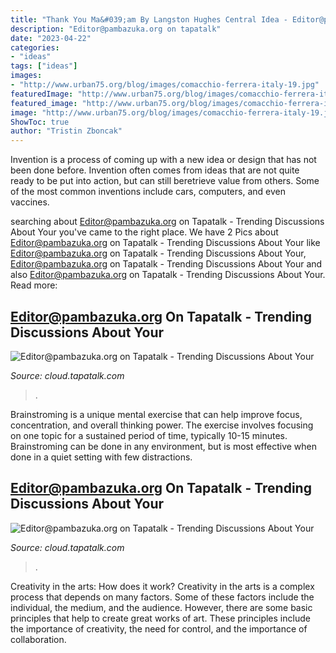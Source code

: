 ```yaml
---
title: "Thank You Ma&#039;am By Langston Hughes Central Idea - Editor@pambazuka.org On Tapatalk"
description: "Editor@pambazuka.org on tapatalk"
date: "2023-04-22"
categories:
- "ideas"
tags: ["ideas"]
images:
- "http://www.urban75.org/blog/images/comacchio-ferrera-italy-19.jpg"
featuredImage: "http://www.urban75.org/blog/images/comacchio-ferrera-italy-19.jpg"
featured_image: "http://www.urban75.org/blog/images/comacchio-ferrera-italy-09.jpg"
image: "http://www.urban75.org/blog/images/comacchio-ferrera-italy-19.jpg"
ShowToc: true
author: "Tristin Zboncak"
---
```



Invention is a process of coming up with a new idea or design that has not been done before. Invention often comes from ideas that are not quite ready to be put into action, but can still beretrieve value from others. Some of the most common inventions include cars, computers, and even vaccines.

	

		
searching about Editor@pambazuka.org on Tapatalk - Trending Discussions About Your you've came to the right place. We have 2 Pics about Editor@pambazuka.org on Tapatalk - Trending Discussions About Your like Editor@pambazuka.org on Tapatalk - Trending Discussions About Your, Editor@pambazuka.org on Tapatalk - Trending Discussions About Your and also Editor@pambazuka.org on Tapatalk - Trending Discussions About Your. Read more:
		
    
## Editor@pambazuka.org On Tapatalk - Trending Discussions About Your

<img loading=lazy src="http://www.urban75.org/blog/images/comacchio-ferrera-italy-09.jpg" onerror="this.onerror=null;this.src='https://tse1.mm.bing.net/th?id=OIP.DZH5YWudrjya94M2q3LJMQHaFj&amp;pid=15.1';" alt="Editor@pambazuka.org on Tapatalk - Trending Discussions About Your">

_Source: cloud.tapatalk.com_

>. 

	

Brainstroming is a unique mental exercise that can help improve focus, concentration, and overall thinking power. The exercise involves focusing on one topic for a sustained period of time, typically 10-15 minutes. Brainstroming can be done in any environment, but is most effective when done in a quiet setting with few distractions.

    
## Editor@pambazuka.org On Tapatalk - Trending Discussions About Your

<img loading=lazy src="http://www.urban75.org/blog/images/comacchio-ferrera-italy-19.jpg" onerror="this.onerror=null;this.src='https://tse3.mm.bing.net/th?id=OIP.WFfs-PQw_4BKxNEv0JR1VAHaE6&amp;pid=15.1';" alt="Editor@pambazuka.org on Tapatalk - Trending Discussions About Your">

_Source: cloud.tapatalk.com_

>. 

	

Creativity in the arts: How does it work?
Creativity in the arts is a complex process that depends on many factors. Some of these factors include the individual, the medium, and the audience. However, there are some basic principles that help to create great works of art. These principles include the importance of creativity, the need for control, and the importance of collaboration.

